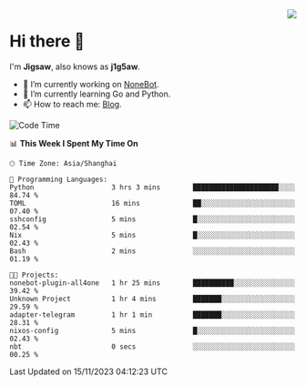 <a href="#">
  <img align="right" src="https://github-readme-stats.vercel.app/api?username=j1g5awi&count_private=true&show_icons=true&title_color=80070B&text_color=B3B3B3&bg_color=212121&icon_color=80070B" />
</a>

# Hi there 👋

I'm **Jigsaw**, also knows as **j1g5aw**.

- 🔭 I’m currently working on [NoneBot](https://github.com/nonebot).
- 🌱 I’m currently learning Go and Python.
- 📫 How to reach me: [Blog](https://blog.maddestroyer.xyz/).

<!--START_SECTION:waka-->
![Code Time](http://img.shields.io/badge/Code%20Time-1%2C300%20hrs%2046%20mins-blue)

📊 **This Week I Spent My Time On** 

```text
🕑︎ Time Zone: Asia/Shanghai

💬 Programming Languages: 
Python                   3 hrs 3 mins        █████████████████████░░░░   84.74 % 
TOML                     16 mins             ██░░░░░░░░░░░░░░░░░░░░░░░   07.40 % 
sshconfig                5 mins              █░░░░░░░░░░░░░░░░░░░░░░░░   02.54 % 
Nix                      5 mins              █░░░░░░░░░░░░░░░░░░░░░░░░   02.43 % 
Bash                     2 mins              ░░░░░░░░░░░░░░░░░░░░░░░░░   01.19 % 

🐱‍💻 Projects: 
nonebot-plugin-all4one   1 hr 25 mins        ██████████░░░░░░░░░░░░░░░   39.42 % 
Unknown Project          1 hr 4 mins         ███████░░░░░░░░░░░░░░░░░░   29.59 % 
adapter-telegram         1 hr 1 min          ███████░░░░░░░░░░░░░░░░░░   28.31 % 
nixos-config             5 mins              █░░░░░░░░░░░░░░░░░░░░░░░░   02.43 % 
nbt                      0 secs              ░░░░░░░░░░░░░░░░░░░░░░░░░   00.25 % 
```


 Last Updated on 15/11/2023 04:12:23 UTC
<!--END_SECTION:waka-->
